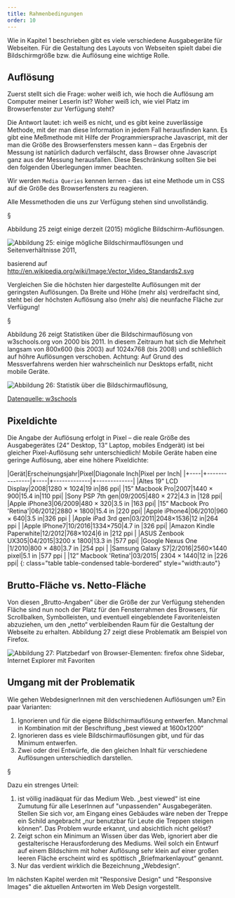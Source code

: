 ```yaml
---
title: Rahmenbedingungen 
order: 10
---
```

Wie in Kapitel 1 beschrieben gibt es viele verschiedene Ausgabegeräte für Webseiten. Für die Gestaltung des Layouts von Webseiten spielt dabei die Bildschirmgröße bzw. die Auflösung eine wichtige Rolle. 

Auflösung
-----------
Zuerst stellt sich die Frage: woher weiß ich, wie hoch die Auflösung am Computer meiner LeserIn ist?  Woher weiß ich, wie viel Platz im Browserfenster zur Verfügung steht?

Die Antwort lautet: ich weiß es nicht, und es gibt keine zuverlässige Methode, mit der man diese Information in jedem Fall herausfinden kann. Es gibt eine Meßmethode mit Hilfe der Programmiersprache Javascript, mit der man die Größe des Browserfensters messen kann – das Ergebnis der Messung ist natürlich dadurch verfälscht, dass Browser ohne Javascript ganz aus der Messung herausfallen. Diese Beschränkung sollten Sie bei den folgenden Überlegungen immer beachten. 

Wir werden `Media Queries` kennen lernen - das ist eine Methode um in CSS auf
die Größe des Browserfensters zu reagieren.

Alle Messmethoden die uns zur Verfügung stehen sind unvollständig.

§

Abbildung 25 zeigt einige derzeit (2015) mögliche Bildschirm-Auflösungen. 

 
![Abbildung 25: einige mögliche Bildschirmauflösungen und Seitenverhältnisse 2011,](/images/Vector_Video_Standards2.svg)

basierend auf http://en.wikipedia.org/wiki/Image:Vector_Video_Standards2.svg

Vergleichen Sie die höchsten hier dargestellte Auflösungen mit der geringsten Auflösungen. Da Breite und Höhe (mehr als) verdreifacht sind, steht bei der höchsten Auflösung also (mehr als) die neunfache Fläche zur Verfügung!

§

Abbildung 26 zeigt Statistiken über die Bildschirmauflösung von w3schools.org von 2000 bis 2011. In diesem Zeitraum hat sich die Mehrheit langsam von 800x600 (bis 2003) auf 1024x768 (bis 2008) und schließlich auf höhre Auflösungen verschoben. Achtung: Auf Grund des Messverfahrens werden hier wahrscheinlich nur Desktops erfaßt, nicht mobile Geräte.

 
![Abbildung 26: Statistik über die Bildschirmauflösung,](/images/display-stats.png)

[Datenquelle: w3schools](http://www.w3schools.com/browsers/browsers_display.asp)

Pixeldichte
-----------

Die Angabe der Auflösung erfolgt in Pixel – die reale Größe des Ausgabegerätes (24“ Desktop, 13“ Laptop, mobiles Endgerät) ist bei gleicher Pixel-Auflösung sehr unterschiedlich! Mobile Geräte haben eine geringe Auflösung, aber eine höhere Pixeldichte:

|Gerät|Erscheinungsjahr|Pixel|Diagonale Inch|Pixel per Inch|
|+----|+---------------|+----|+-------------|+-------------|
|Altes 19” LCD Display|2008|1280 × 1024|19 in|86 ppi|
|15” Macbook Pro|2007|1440 × 900|15.4 in|110 ppi|
|Sony PSP 7th gen|09/2005|480 × 272|4.3 in |128 ppi|
|Apple iPhone3|06/2009|480 × 320|3.5 in |163 ppi|
|15” Macbook Pro 'Retina'|06/2012|2880 × 1800|15.4 in |220 ppi|
|Apple iPhone4|06/2010|960 × 640|3.5 in|326 ppi |
|Apple iPad 3rd gen|03/2011|2048×1536|12 in|264 ppi |
|Apple IPhone7|10/2016|1334×750|4.7 in |326 ppi|
|Amazon Kindle Paperwhite|12/2012|768×1024|6 in |212 ppi |
|ASUS Zenbook UX305|04/2015|3200 x 1800|13.3 in |577 ppi|
|Google Nexus One |1/2010|800 × 480|3.7 in |254 ppi |
|Samsung Galaxy S7|2/2016|2560×1440 pixel|5.1 in |577 ppi |
|12” Macbook 'Retina'|03/2015| 2304 × 1440|12 in |226 ppi|
{: class="table table-condensed table-bordered" style="width:auto"}


Brutto-Fläche vs. Netto-Fläche
---------------------------------
Von diesen „Brutto-Angaben“ über die Größe der zur Verfügung stehenden Fläche sind nun noch der Platz für den Fensterrahmen des Browsers, für Scrollbalken, Symbolleisten, und eventuell eingeblendete Favoritenleisten abzuziehen, um den „netto“ verbleibenden Raum für die Gestaltung der Webseite zu erhalten. Abbildung 27 zeigt diese Problematik am Beispiel von Firefox. 

 
![Abbildung 27: Platzbedarf von Browser-Elementen: firefox ohne Sidebar, Internet Explorer mit Favoriten](/images/image100.png)

Umgang mit der Problematik
----------------------------------
Wie gehen WebdesignerInnen mit den verschiedenen Auflösungen um? Ein paar Varianten:

1. Ignorieren und für die eigene Bildschirmauflösung entwerfen.  Manchmal in Kombination mit der Beschriftung „best viewed at 1600x1200“
2. Ignorieren dass es viele Bildschirmauflösungen gibt, und für das Minimum entwerfen. 
3. Zwei oder drei Entwürfe, die den gleichen Inhalt für verschiedene Auflösungen unterschiedlich darstellen.

§

Dazu ein strenges Urteil:

1. ist völlig inadäquat für das Medium Web. „best viewed“ ist eine Zumutung für alle LeserInnen auf "unpassenden"  Ausgabegeräten. Stellen Sie sich vor, am Eingang eines Gebäudes wäre neben der Treppe ein Schild angebracht „nur benutzbar für Leute die Treppen steigen können“. Das Problem wurde erkannt, und absichtlich nicht gelöst?
2. Zeigt schon ein Minimum an Wissen über das Web, ignoriert aber die gestalterische Herausforderung des Mediums. Weil solch ein Entwurf auf einem Bildschirm mit hoher Auflösung sehr klein auf einer großen leeren Fläche erscheint wird es spöttisch „Briefmarkenlayout“ genannt.
3. Nur das verdient wirklich die Bezeichnung „Webdesign“.

Im nächsten Kapitel werden mit "Responsive Design" und "Responsive Images" die aktuellen
Antworten im Web Design vorgestellt.
